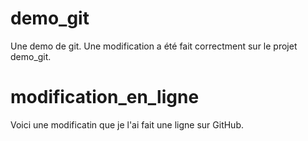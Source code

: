 # demo_git
Une demo de git.
Une modification a été fait correctment sur le projet demo_git.

# modification_en_ligne
Voici une modificatin que je l'ai fait une ligne sur GitHub.
